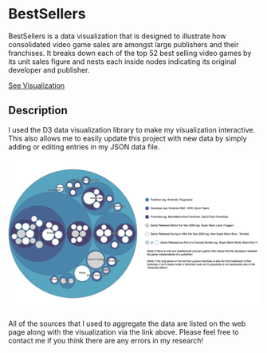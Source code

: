 # BestSellers

BestSellers is a data visualization that is designed to illustrate how consolidated video game sales are amongst large publishers and their franchises. It breaks down each of the top 52 best selling video games by its unit sales figure and nests each inside nodes indicating its original developer and publisher.

[See Visualization](http://ethangooding.com/BestSellers/)

## Description

I used the D3 data visualization library to make my visualization interactive. This also allows me to easily update this project with new data by simply adding or editing entries in my JSON data file.

![screencap](https://github.com/Eden12345/BestSellers/blob/master/screencap.png)

All of the sources that I used to aggregate the data are listed on the web page along with the visualization via the link above. Please feel free to contact me if you think there are any errors in my research!
